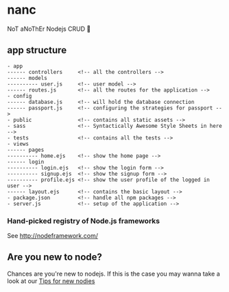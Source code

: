 # nanc
NoT aNoThEr Nodejs CRUD 🙈

## app structure
```
- app
------ controllers     <!-- all the controllers -->
------ models
---------- user.js     <!-- user model -->
------ routes.js       <!-- all the routes for the application -->
- config
------ database.js     <!-- will hold the database connection
------ passport.js     <!-- configuring the strategies for passport -->
- public               <!-- contains all static assets -->
- sass                 <!-- Syntactically Awesome Style Sheets in here -->
- tests                <!-- contains all the tests -->
- views
------ pages
---------- home.ejs    <!-- show the home page -->
------ login
---------- login.ejs   <!-- show the login form -->
---------- signup.ejs  <!-- show the signup form -->
---------- profile.ejs <!-- show the user profile of the logged in user -->
------ layout.ejs      <!-- contains the basic layout -->
- package.json         <!-- handle all npm packages -->
- server.js            <!-- setup of the application -->
```

### Hand-picked registry of Node.js frameworks
See http://nodeframework.com/

## Are you new to node?
Chances are you're new to nodejs. If this is the case you may wanna take a look at our [Tips for new nodies](https://github.com/fcamichel/nanc/wiki/Node-Beginner-Tips)
